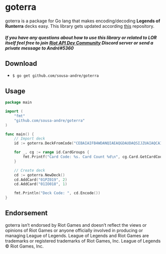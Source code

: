 # goterra

goterra is a package for Go lang that makes encoding/decoding **Legends of Runterra** decks easy. This library gets updated according [this](https://github.com/RiotGames/LoRDeckCodes) repository.


##### If you have any questions about how to use this library or related to LOR itself feel free to join [Riot API Dev Community](https://discord.gg/riotgamesdevrel) Discord server or send a private message to André#5360


## Download
- `$ go get github.com/sousa-andre/goterra`

## Usage

```go
package main

import (
	"fmt"
	"github.com/sousa-andre/goterra"
)

func main() {
	// Import deck
	id := goterra.DeckFromCode("CEBAIAIFB4WDANQIAEAQGDAUDAQSIJZUAIAQCAIEAEAQKBIA")

	for _, cg := range id.CardGroups {
		fmt.Printf("Card Code: %s. Card Count %d\n", cg.Card.GetCardCode(), cg.Count)
	}

	// Create deck
	cd := goterra.NewDeck()
	cd.AddCard("01PZ019", 2)
	cd.AddCard("01IO018", 1)

	fmt.Println("Deck Code: ", cd.Encode())
}
```

## Endorsement
goterra isn’t endorsed by Riot Games and doesn’t reflect the views or opinions of Riot Games or anyone officially involved in producing or managing League of Legends. League of Legends and Riot Games are trademarks or registered trademarks of Riot Games, Inc. League of Legends © Riot Games, Inc.